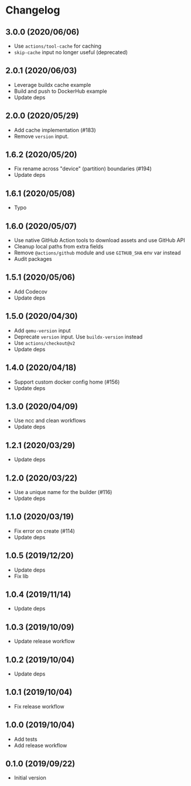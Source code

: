 # Changelog

## 3.0.0 (2020/06/06)

* Use `actions/tool-cache` for caching
* `skip-cache` input no longer useful (deprecated)

## 2.0.1 (2020/06/03)

* Leverage buildx cache example
* Build and push to DockerHub example
* Update deps

## 2.0.0 (2020/05/29)

* Add cache implementation (#183)
* Remove `version` input.

## 1.6.2 (2020/05/20)

* Fix rename across "device" (partition) boundaries (#194)
* Update deps

## 1.6.1 (2020/05/08)

* Typo

## 1.6.0 (2020/05/07)

* Use native GitHub Action tools to download assets and use GitHub API
* Cleanup local paths from extra fields
* Remove `@actions/github` module and use `GITHUB_SHA` env var instead
* Audit packages

## 1.5.1 (2020/05/06)

* Add Codecov
* Update deps

## 1.5.0 (2020/04/30)

* Add `qemu-version` input
* Deprecate `version` input. Use `buildx-version` instead
* Use `actions/checkout@v2`
* Update deps

## 1.4.0 (2020/04/18)

* Support custom docker config home (#156)
* Update deps

## 1.3.0 (2020/04/09)

* Use ncc and clean workflows
* Update deps

## 1.2.1 (2020/03/29)

* Update deps

## 1.2.0 (2020/03/22)

* Use a unique name for the builder (#116)
* Update deps

## 1.1.0 (2020/03/19)

* Fix error on create (#114)
* Update deps

## 1.0.5 (2019/12/20)

* Update deps
* Fix lib

## 1.0.4 (2019/11/14)

* Update deps

## 1.0.3 (2019/10/09)

* Update release workflow

## 1.0.2 (2019/10/04)

* Update deps

## 1.0.1 (2019/10/04)

* Fix release workflow

## 1.0.0 (2019/10/04)

* Add tests
* Add release workflow

## 0.1.0 (2019/09/22)

* Initial version
